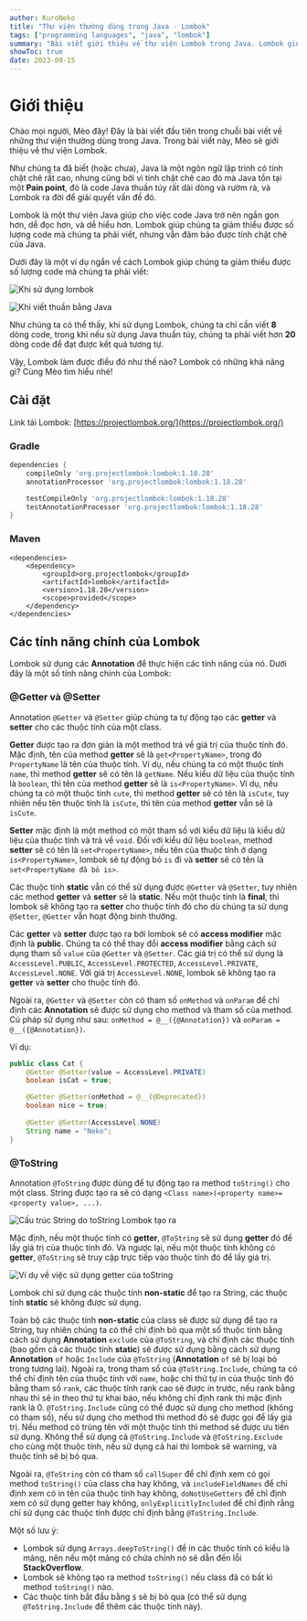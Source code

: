```yaml
---
author: KuroNeko
title: "Thư viện thường dùng trong Java - Lombok"
tags: ["programming languages", "java", "lombok"]
summary: "Bài viết giới thiệu về thư viện Lombok trong Java. Lombok giúp cho việc code Java trở nên ngắn gọn hơn, dễ đọc hơn, và dễ hiểu hơn."
showToc: true
date: 2023-09-15
---
```


# Giới thiệu

Chào mọi người, Mèo đây! Đây là bài viết đầu tiên trong chuỗi bài viết về những thư viện thường dùng trong Java. Trong bài viết này, Mèo sẽ giới thiệu về thư viện Lombok.

Như chúng ta đã biết (hoặc chưa), Java là một ngôn ngữ lập trình có tính chặt chẽ rất cao, nhưng cũng bởi vì tính chặt chẽ cao đó mà Java tồn tại một **Pain point**, đó là code Java thuần túy rất dài dòng và rườm rà, và Lombok ra đời để giải quyết vấn đề đó.

Lombok là một thư viện Java giúp cho việc code Java trở nên ngắn gọn hơn, dễ đọc hơn, và dễ hiểu hơn. Lombok giúp chúng ta giảm thiểu được số lượng code mà chúng ta phải viết, nhưng vẫn đảm bảo được tính chặt chẽ của Java.

Dưới đây là một ví dụ ngắn về cách Lombok giúp chúng ta giảm thiểu được số lượng code mà chúng ta phải viết:

![Khi sử dụng lombok](./lombok_example_1.png)

![Khi viết thuần bằng Java](./no_lombok_example_1.png)

Như chúng ta có thể thấy, khi sử dụng Lombok, chúng ta chỉ cần viết **8** dòng code, trong khi nếu sử dụng Java thuần túy, chúng ta phải viết hơn **20** dòng code để đạt được kết quả tương tự.

Vậy, Lombok làm được điều đó như thế nào? Lombok có những khả năng gì? Cùng Mèo tìm hiểu nhé!

## Cài đặt

Link tải Lombok: [https://projectlombok.org/](https://projectlombok.org/)

### Gradle
```groovy
dependencies {
    compileOnly 'org.projectlombok:lombok:1.18.28'
    annotationProcessor 'org.projectlombok:lombok:1.18.28'

    testCompileOnly 'org.projectlombok:lombok:1.18.28'
    testAnnotationProcessor 'org.projectlombok:lombok:1.18.28'
}
```

### Maven
```maven
<dependencies>
	<dependency>
		<groupId>org.projectlombok</groupId>
		<artifactId>lombok</artifactId>
		<version>1.18.28</version>
		<scope>provided</scope>
	</dependency>
</dependencies>
```

## Các tính năng chính của Lombok

Lombok sử dụng các **Annotation** để thực hiện các tính năng của nó. Dưới đây là một số tính năng chính của Lombok:

### @Getter và @Setter

Annotation `@Getter` và `@Setter` giúp chúng ta tự động tạo các **getter** và **setter** cho các thuộc tính của một class.

**Getter** được tạo ra đơn giản là một method trả về giá trị của thuộc tính đó.
Mặc định, tên của method **getter** sẽ là `get<PropertyName>`, trong đó `PropertyName` là tên của thuộc tính.
Ví dụ, nếu chúng ta có một thuộc tính `name`, thì method **getter** sẽ có tên là `getName`.
Nếu kiểu dữ liệu của thuộc tính là `boolean`, thì tên của method **getter** sẽ là `is<PropertyName>`.
Ví dụ, nếu chúng ta có một thuộc tính `cute`, thì method **getter** sẽ có tên là `isCute`,
    tuy nhiên nếu tên thuộc tính là `isCute`, thì tên của method **getter** vẫn sẽ là `isCute`.

**Setter** mặc định là một method có một tham số với kiểu dữ liệu là kiểu dữ liệu của thuộc tính và trả về `void`.
Đối với kiểu dữ liệu `boolean`, method **setter** sẽ có tên là `set<PropertyName>`,
    nếu tên của thuộc tính ở dạng `is<PropertyName>`, lombok sẽ tự động bỏ `is` đi và **setter** sẽ có tên là `set<PropertyName đã bỏ is>`.

Các thuộc tính **static** vẫn có thể sử dụng được `@Getter` và `@Setter`, tuy nhiên các method **getter** và **setter** sẽ là **static**.
Nếu một thuộc tính là **final**, thì lombok sẽ không tạo ra **setter** cho thuộc tính đó cho dù chúng ta sử dụng `@Setter`,
    `@Getter` vẫn hoạt động bình thường.

Các **getter** và **setter** được tạo ra bởi lombok sẽ có **access modifier** mặc định là **public**.
Chúng ta có thể thay đổi **access modifier** bằng cách sử dụng tham số `value` của `@Getter` và `@Setter`.
Các giá trị có thể sử dụng là `AccessLevel.PUBLIC`, `AccessLevel.PROTECTED`, `AccessLevel.PRIVATE`, `AccessLevel.NONE`.
Với giá trị `AccessLevel.NONE`, lombok sẽ không tạo ra **getter** và **setter** cho thuộc tính đó.

Ngoài ra, `@Getter` và `@Setter` còn có tham số `onMethod` và `onParam` để chỉ định các
**Annotation** sẽ được sử dụng cho method và tham số của method. Cú pháp sử dụng như sau:
`onMethod = @__({@Annotation})` và `onParam = @__({@Annotation})`.

Ví dụ:
```java
public class Cat {
    @Getter @Setter(value = AccessLevel.PRIVATE)
    boolean isCat = true;

    @Getter @Setter(onMethod = @__(@Deprecated))
    boolean nice = true;
    
    @Getter @Setter(AccessLevel.NONE)
    String name = "Neko";
}

```

### @ToString

Annotation `@ToString` được dùng để tự động tạo ra method `toString()` cho một class.
String được tạo ra sẽ có dạng `<Class name>(<property name>=<property value>, ...)`.

![Cấu trúc String do toString Lombok tạo ra](lombok_toString_example_1.png)

Mặc định, nếu một thuộc tính có **getter**, `@ToString` sẽ sử dụng **getter** đó để lấy giá trị của thuộc tính đó.
Và ngược lại, nếu một thuộc tính không có **getter**, `@ToString` sẽ truy cập trực tiếp vào thuộc tính đó để lấy giá trị.

![Ví dụ về việc sử dụng getter của toString](lombok_toString_example_2.png)

Lombok chỉ sử dụng các thuộc tính **non-static** để tạo ra String, các thuộc tính **static** sẽ không được sử dụng.

Toàn bộ các thuộc tính **non-static** của class sẽ được sử dụng để tạo ra String, tuy nhiên chúng ta có thể chỉ định
bỏ qua một số thuộc tính bằng cách sử dụng **Annotation** `exclude` của `@ToString`, và chỉ định các thuộc tính (bao gồm cả các thuộc tính **static**)
sẽ được sử dụng bằng cách sử dụng **Annotation** `of` hoặc `Include` của `@ToString` (**Annotation** `of` sẽ bị loại bỏ trong tương lai).
Ngoài ra, trong tham số của `@ToString.Include`, chúng ta có thể chỉ định tên của thuộc tính với `name`,
    hoặc chỉ thứ tự in của thuộc tính đó bằng tham số `rank`,
    các thuộc tính rank cao sẽ được in trước,
    nếu rank bằng nhau thì sẽ in theo thứ tự khai báo,
    nếu không chỉ định rank thì mặc định rank là 0.
`@ToString.Include` cũng có thể được sử dụng cho method (không có tham số), nếu sử dụng cho method thì method đó sẽ được gọi để lấy giá trị.
    Nếu method có trùng tên với một thuộc tính thì method sẽ được ưu tiên sử dụng.
Không thể sử dụng cả `@ToString.Include` và `@ToString.Exclude` cho cùng một thuộc tính,
    nếu sử dụng cả hai thì lombok sẽ warning, và thuộc tính sẽ bị bỏ qua.

Ngoài ra, `@ToString` còn có tham số `callSuper` để chỉ định xem có gọi method `toString()` của class cha hay không,
    và `includeFieldNames` để chỉ định xem có in tên của thuộc tính hay không,
    `doNotUseGetters` để chỉ định xem có sử dụng getter hay không,
    `onlyExplicitlyIncluded` để chỉ định rằng chỉ sử dụng các thuộc tính được chỉ định bằng `@ToString.Include`.

Một số lưu ý:
- Lombok sử dụng `Arrays.deepToString()` để in các thuộc tính có kiểu là mảng, nên nếu một mảng có chứa chính nó sẽ dẫn đến lỗi **StackOverflow**.
- Lombok sẽ không tạo ra method `toString()` nếu class đã có bất kì method `toString()` nào.
- Các thuộc tính bắt đầu bằng `$` sẽ bị bỏ qua (có thể sử dụng `@ToString.Include` để thêm các thuộc tính này).